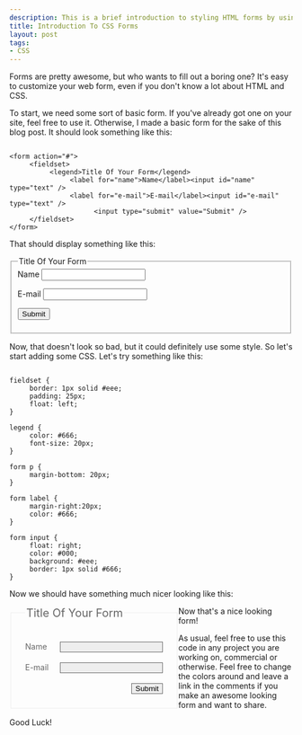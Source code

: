 ```yaml
--- 
description: This is a brief introduction to styling HTML forms by using CSS. This tutorial will show a few different examples of CSS forms.
title: Introduction To CSS Forms
layout: post
tags: 
- CSS
---
```

Forms are pretty awesome, but who wants to fill out a boring one? It's easy to customize your web form, even if you don't know a lot about HTML and CSS.

To start, we need some sort of basic form. If you've already got one on your site, feel free to use it. Otherwise, I made a basic form for the sake of this blog post. It should look something like this:

<pre rel="HTML" class="prettyprint"><code>
&lt;form action="#">
     &lt;fieldset>
          &lt;legend>Title Of Your Form&lt;/legend>
               &lt;label for="name">Name&lt;/label>&lt;input id="name" type="text" />
               &lt;label for="e-mail">E-mail&lt;/label>&lt;input id="e-mail" type="text" />
                     &lt;input type="submit" value="Submit" />
     &lt;/fieldset>
&lt;/form>
</code></pre>

That should display something like this:

<form action="#">
<fieldset><legend>Title Of Your Form</legend><label for="name">Name</label>
<input id="name" type="text" />

<label for="e-mail">E-mail</label>
<input id="e-mail" type="text" />
<p class="submit"><input type="submit" value="Submit" /></p>
</fieldset>
</form>

Now, that doesn't look so bad, but it could definitely use some style. So let's start adding some CSS. Let's try something like this:

<pre rel="CSS" class="prettyprint"><code>
fieldset {
     border: 1px solid #eee;
     padding: 25px;
     float: left;
}

legend {
     color: #666;
     font-size: 20px;
}

form p {
     margin-bottom: 20px;
}

form label {
     margin-right:20px;
     color: #666;
}

form input {
     float: right;
     color: #000;
     background: #eee;
     border: 1px solid #666;
}
</code></pre>

Now we should have something much nicer looking like this:

<form action="#">
<fieldset style="border: 1px solid #eee; padding: 25px; float: left;"><legend style="color: #666; font-size: 20px;">Title Of Your Form</legend>
<p style="margin-bottom: 20px;"><label style="margin-right: 20px; color: #666;" for="name">Name</label><input id="name" style="float: right; color: #000; background: #eee; border: 1px solid #666;" type="text" /></p>

<p style="margin-bottom: 20px;"><label style="margin-right: 20px; color: #666;" for="e-mail">E-mail</label><input id="e-mail" style="float: right; color: #000; background: #eee; border: 1px solid #666;" type="text" /></p>

<p class="submit" style="margin-bottom: 20px;"><input style="float: right; color: #000; background: #eee; border: 1px solid #666;" type="submit" value="Submit" /></p>
</fieldset>
</form>

<div class="clearfix"></div>

Now that's a nice looking form!

As usual, feel free to use this code in any project you are working on, commercial or otherwise. Feel free to change the colors around and leave a link in the comments if you make an awesome looking form and want to share.

Good Luck!
